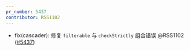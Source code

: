 ```yaml
---
pr_number: 5437
contributor: RSS1102
---
```


- fix(cascader): 修复 `filterable` 与 `checkStrictly` 组合错误 @RSS1102 ([#5437](https://github.com/Tencent/tdesign-vue-next/pull/5437))
